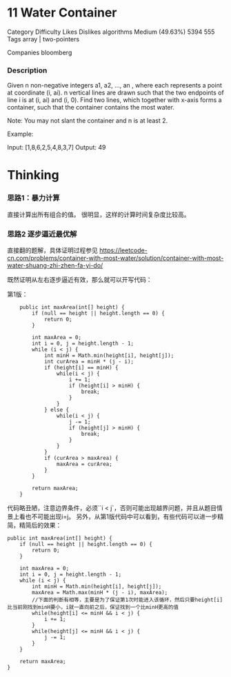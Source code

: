 # 11 Water Container  


Category	Difficulty	Likes	Dislikes
algorithms	Medium (49.63%)	5394	555
Tags
array | two-pointers

Companies
bloomberg

### Description  

Given n non-negative integers a1, a2, ..., an , where each represents a point at coordinate (i, ai). n vertical lines are drawn such that the two endpoints of line i is at (i, ai) and (i, 0). Find two lines, which together with x-axis forms a container, such that the container contains the most water.

Note: You may not slant the container and n is at least 2.

Example:

Input: [1,8,6,2,5,4,8,3,7]
Output: 49
 

# Thinking  

### 思路1：暴力计算  
直接计算出所有组合的值。
很明显，这样的计算时间复杂度比较高。

### 思路2 逐步逼近最优解  

直接翻的题解，具体证明过程参见 https://leetcode-cn.com/problems/container-with-most-water/solution/container-with-most-water-shuang-zhi-zhen-fa-yi-do/

既然证明从左右逐步逼近有效，那么就可以开写代码：

第1版：
```
	public int maxArea(int[] height) {
		if (null == height || height.length == 0) {
			return 0;
		}

		int maxArea = 0;
		int i = 0, j = height.length - 1;
		while (i < j) {
			int minH = Math.min(height[i], height[j]);
			int curArea = minH * (j - i);
			if (height[i] == minH) {
				while(i < j) {
					i += 1;
					if (height[i] > minH) {
						break;
					}
				}
			} else {
				while(i < j) {
					j -= 1;
					if (height[j] > minH) {
						break;
					}
				}
			}
			if (curArea > maxArea) {
				maxArea = curArea;
			}
		}

		return maxArea;
	}
```
代码略丑陋，注意边界条件，必须``i < j`，否则可能出现越界问题，并且从题目情景上看也不可能出现i=j。
另外，从第1版代码中可以看到，有些代码可以进一步精简，精简后的效果：
```
public int maxArea(int[] height) {
    if (null == height || height.length == 0) {
        return 0;
    }

    int maxArea = 0;
    int i = 0, j = height.length - 1;
    while (i < j) {
        int minH = Math.min(height[i], height[j]);
        maxArea = Math.max(minH * (j - i), maxArea);
        //下面的判断有相等，主要是为了保证第1次时能进入该循环，然后只要height[i]比当前刚找到minH要小，i就一直向前之后，保证找到一个比minH更高的值
        while(height[i] <= minH && i < j) {
            i += 1;
        }
        while(height[j] <= minH && i < j) {
            j -= 1;
        }
    }

    return maxArea;
}
```